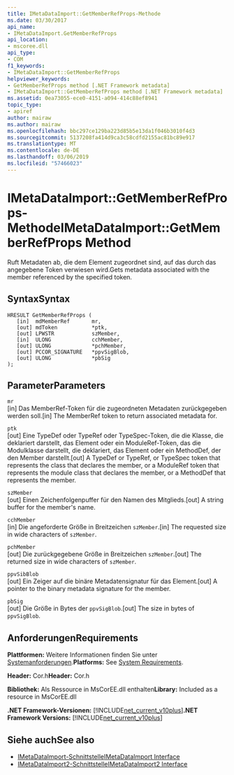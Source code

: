 ```yaml
---
title: IMetaDataImport::GetMemberRefProps-Methode
ms.date: 03/30/2017
api_name:
- IMetaDataImport.GetMemberRefProps
api_location:
- mscoree.dll
api_type:
- COM
f1_keywords:
- IMetaDataImport::GetMemberRefProps
helpviewer_keywords:
- GetMemberRefProps method [.NET Framework metadata]
- IMetaDataImport::GetMemberRefProps method [.NET Framework metadata]
ms.assetid: 0ea73055-ece0-4151-a094-414c88ef8941
topic_type:
- apiref
author: mairaw
ms.author: mairaw
ms.openlocfilehash: bbc297ce129ba223d85b5e13da1f046b3010f4d3
ms.sourcegitcommit: 5137208fa414d9ca3c58cdfd2155ac81bc89e917
ms.translationtype: MT
ms.contentlocale: de-DE
ms.lasthandoff: 03/06/2019
ms.locfileid: "57466023"
---
```

# <a name="imetadataimportgetmemberrefprops-method"></a><span data-ttu-id="18fae-102">IMetaDataImport::GetMemberRefProps-Methode</span><span class="sxs-lookup"><span data-stu-id="18fae-102">IMetaDataImport::GetMemberRefProps Method</span></span>
<span data-ttu-id="18fae-103">Ruft Metadaten ab, die dem Element zugeordnet sind, auf das durch das angegebene Token verwiesen wird.</span><span class="sxs-lookup"><span data-stu-id="18fae-103">Gets metadata associated with the member referenced by the specified token.</span></span>  
  
## <a name="syntax"></a><span data-ttu-id="18fae-104">Syntax</span><span class="sxs-lookup"><span data-stu-id="18fae-104">Syntax</span></span>  
  
```  
HRESULT GetMemberRefProps (  
   [in]  mdMemberRef       mr,   
   [out] mdToken           *ptk,   
   [out] LPWSTR            szMember,   
   [in]  ULONG             cchMember,   
   [out] ULONG             *pchMember,   
   [out] PCCOR_SIGNATURE   *ppvSigBlob,   
   [out] ULONG             *pbSig   
);  
```  
  
## <a name="parameters"></a><span data-ttu-id="18fae-105">Parameter</span><span class="sxs-lookup"><span data-stu-id="18fae-105">Parameters</span></span>  
 `mr`  
 <span data-ttu-id="18fae-106">[in] Das MemberRef-Token für die zugeordneten Metadaten zurückgegeben werden soll.</span><span class="sxs-lookup"><span data-stu-id="18fae-106">[in] The MemberRef token to return associated metadata for.</span></span>  
  
 `ptk`  
 <span data-ttu-id="18fae-107">[out] Eine TypeDef oder TypeRef oder TypeSpec-Token, die die Klasse, die deklariert darstellt, das Element oder ein ModuleRef-Token, das die Modulklasse darstellt, die deklariert, das Element oder ein MethodDef, der den Member darstellt.</span><span class="sxs-lookup"><span data-stu-id="18fae-107">[out] A TypeDef or TypeRef, or TypeSpec token that represents the class that declares the member, or a ModuleRef token that represents the module class that declares the member, or a MethodDef that represents the member.</span></span>  
  
 `szMember`  
 <span data-ttu-id="18fae-108">[out] Einen Zeichenfolgenpuffer für den Namen des Mitglieds.</span><span class="sxs-lookup"><span data-stu-id="18fae-108">[out] A string buffer for the member's name.</span></span>  
  
 `cchMember`  
 <span data-ttu-id="18fae-109">[in] Die angeforderte Größe in Breitzeichen `szMember`.</span><span class="sxs-lookup"><span data-stu-id="18fae-109">[in] The requested size in wide characters of `szMember`.</span></span>  
  
 `pchMember`  
 <span data-ttu-id="18fae-110">[out] Die zurückgegebene Größe in Breitzeichen `szMember`.</span><span class="sxs-lookup"><span data-stu-id="18fae-110">[out] The returned size in wide characters of `szMember`.</span></span>  
  
 `ppvSibBlob`  
 <span data-ttu-id="18fae-111">[out] Ein Zeiger auf die binäre Metadatensignatur für das Element.</span><span class="sxs-lookup"><span data-stu-id="18fae-111">[out] A pointer to the binary metadata signature for the member.</span></span>  
  
 `pbSig`  
 <span data-ttu-id="18fae-112">[out] Die Größe in Bytes der `ppvSigBlob`.</span><span class="sxs-lookup"><span data-stu-id="18fae-112">[out] The size in bytes of `ppvSigBlob`.</span></span>  
  
## <a name="requirements"></a><span data-ttu-id="18fae-113">Anforderungen</span><span class="sxs-lookup"><span data-stu-id="18fae-113">Requirements</span></span>  
 <span data-ttu-id="18fae-114">**Plattformen:** Weitere Informationen finden Sie unter [Systemanforderungen](../../../../docs/framework/get-started/system-requirements.md).</span><span class="sxs-lookup"><span data-stu-id="18fae-114">**Platforms:** See [System Requirements](../../../../docs/framework/get-started/system-requirements.md).</span></span>  
  
 <span data-ttu-id="18fae-115">**Header:** Cor.h</span><span class="sxs-lookup"><span data-stu-id="18fae-115">**Header:** Cor.h</span></span>  
  
 <span data-ttu-id="18fae-116">**Bibliothek:** Als Ressource in MsCorEE.dll enthalten</span><span class="sxs-lookup"><span data-stu-id="18fae-116">**Library:** Included as a resource in MsCorEE.dll</span></span>  
  
 <span data-ttu-id="18fae-117">**.NET Framework-Versionen:** [!INCLUDE[net_current_v10plus](../../../../includes/net-current-v10plus-md.md)]</span><span class="sxs-lookup"><span data-stu-id="18fae-117">**.NET Framework Versions:** [!INCLUDE[net_current_v10plus](../../../../includes/net-current-v10plus-md.md)]</span></span>  
  
## <a name="see-also"></a><span data-ttu-id="18fae-118">Siehe auch</span><span class="sxs-lookup"><span data-stu-id="18fae-118">See also</span></span>
- [<span data-ttu-id="18fae-119">IMetaDataImport-Schnittstelle</span><span class="sxs-lookup"><span data-stu-id="18fae-119">IMetaDataImport Interface</span></span>](../../../../docs/framework/unmanaged-api/metadata/imetadataimport-interface.md)
- [<span data-ttu-id="18fae-120">IMetaDataImport2-Schnittstelle</span><span class="sxs-lookup"><span data-stu-id="18fae-120">IMetaDataImport2 Interface</span></span>](../../../../docs/framework/unmanaged-api/metadata/imetadataimport2-interface.md)
